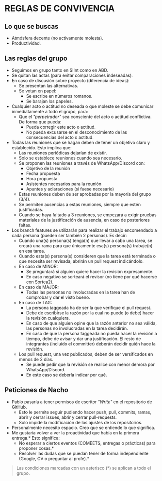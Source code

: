 # REGLAS DE CONVIVENCIA
## Lo que se buscas
- Atmósfera decente (no activamente molesta).
- Productividad.

## Las reglas del grupo
- Seguimos en grupo tanto en SIInt como en ABD.
- Se quitan las actas (para evitar comparaciones indeseadas).
- En caso de discusión sobre proyecto (diferencia de ideas):
	- Se presentan las alternativas.
	- Se votan en papel:
		- Se escribe en números romanos.
		- Se barajan los papeles.
- Cualquier acto o actitud no deseada o que moleste se debe comunicar inmediatamente a todo el grupo, para:
	- Que el *"perpetrador"* sea consciente del acto o actitud conflictiva. De forma que pueda:
		- Pueda corregir este acto o actitud.
		- No pueda excusarse en el desconocimiento de las consecuencias del acto o actitud.
- Todas las reuniones que se hagan deben de tener un objetivo claro y establecido. Esto implica que:
	- Las reuniones periódicas dejarían de existir.
	- Solo se establece reuniones cuando sea necesario.
	- Se proponen las reuniones a través de WhatsApp/Discord con:
		- Objetivo de la reunión
		- Fecha propuesta
		- Hora propuesta
		- Asistentes necesarios para la reunión
		- Apuntes y aclaraciones (si fuese necesario)
	- Estas reuniones deben de ser aprobadas por la mayoría del grupo (3/4).
	- Se permiten ausencias a estas reuniones, siempre que estén justificadas.
	- Cuando se haya faltado a 3 reuniones, se empezará a exigir pruebas materiales de la justificación de ausencia, en caso de posteriores faltas.
- Los branch features se utilizarán para realizar el trabajo encomendado a cada persona (pueden ser también 2 personas). Es decir:
	- Cuando una(s) persona(s) tenga(n) que llevar a cabo una tarea, se creará una rama para que únicamente esa(s) persona(s) trabaje(n) en esa tarea.
	- Cuando esta(s) persona(s) consideren que la tarea está terminada o que necesita ser revisada, abrirán un pull request indicándolo.
	- En caso de MINOR:
		- Se preguntará si alguien quiere hacer la revisión expresamente.
		- En caso negativo se sorteará el revisor (no tiene por qué hacerse con Sortea2).
	- En caso de MAJOR:
		- Todas las personas no involucradas en la tarea han de comprobar y dar el visto bueno.
	- En caso de TAG:
		- La persona taggeada ha de ser la que verifique el pull request.
		- Debe de escribirse la razón por la cual no puede (o debe) hacer la revisión cualquiera.
		- En caso de que alguien opine que la razón anterior no sea válida, las personas no involucradas en la tarea decidirán.
		- En caso de que la persona taggeada no pueda hacer la revisión a tiempo, debe de avisar y dar una justificación. El resto de integrantes (incluido el committer) deberán decidir quién hace la revisión.
	- Los pull request, una vez publicados, deben de ser versificados en menos de 2 días.
		- Se puede pedir que la revisión se realice con menor demora por WhatsApp/Discord.
		- En este caso se debería indicar por qué.

## Peticiones de Nacho
- Pablo pasaría a tener permisos de escritor *"Write"* en el repositorio de GitHub.
	- Esto le permite seguir pudiendo hacer push, pull, commits, ramas, abrir y cerrar issues, abrir y cerrar pull-requests.
	- Solo impide la modificación de los ajustes de los repositorios.
- Personalmente necesito espacio. Creo que se entiende lo que significa.
- Me gustaría volver a ver la proactividad que había en la primera entrega.* Esto significa:
	- No esperar a ciertos eventos (COMEETS, entregas o prácticas) para proponer cosas.*
	- Resolver las dudas que se puedan tener de forma independiente (Google, CV o preguntar al profe).*

> Las condiciones marcadas con un asterisco (*) se aplican a todo el grupo.
